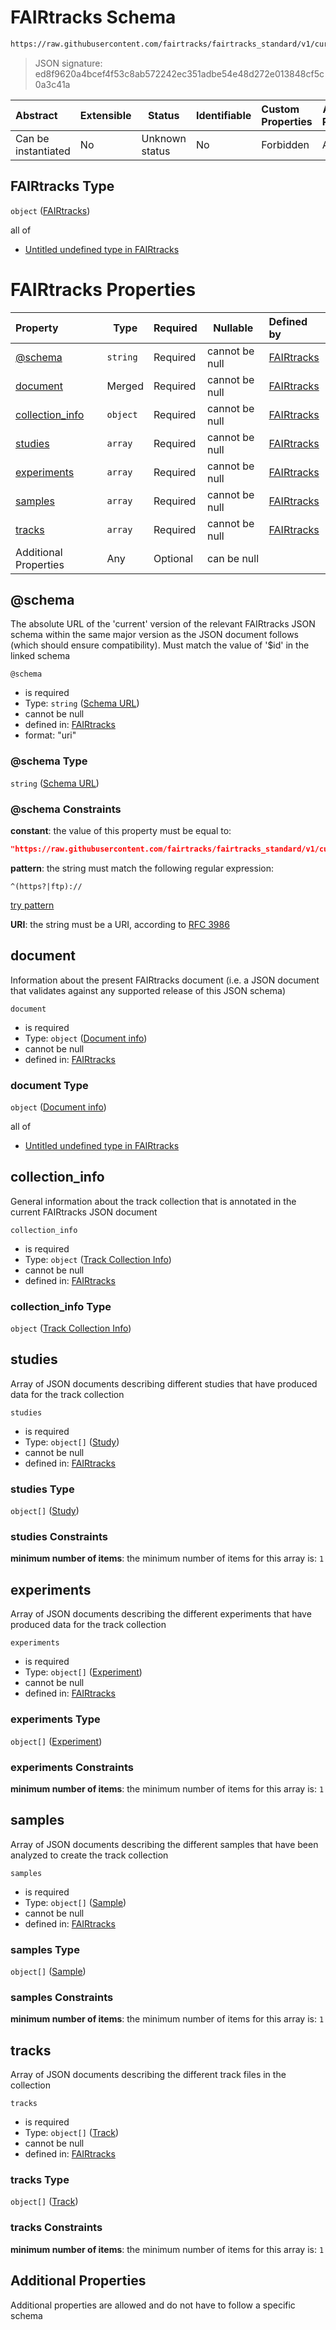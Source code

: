# FAIRtracks Schema

```txt
https://raw.githubusercontent.com/fairtracks/fairtracks_standard/v1/current/json/schema/fairtracks.schema.json
```




> JSON signature: ed8f9620a4bcef4f53c8ab572242ec351adbe54e48d272e013848cf5c0a3c41a
>

| Abstract            | Extensible | Status         | Identifiable | Custom Properties | Additional Properties | Access Restrictions | Defined In                                                                             |
| :------------------ | ---------- | -------------- | ------------ | :---------------- | --------------------- | ------------------- | -------------------------------------------------------------------------------------- |
| Can be instantiated | No         | Unknown status | No           | Forbidden         | Allowed               | none                | [fairtracks.schema.json](../json/schema/fairtracks.schema.json "open original schema") |

## FAIRtracks Type

`object` ([FAIRtracks](fairtracks.md))

all of

-   [Untitled undefined type in FAIRtracks](fairtracks-allof-0.md "check type definition")

# FAIRtracks Properties

| Property                            | Type     | Required | Nullable       | Defined by                                                                                                                                                                                                     |
| :---------------------------------- | -------- | -------- | -------------- | :------------------------------------------------------------------------------------------------------------------------------------------------------------------------------------------------------------- |
| [@schema](#@schema)                 | `string` | Required | cannot be null | [FAIRtracks](fairtracks-properties-schema-url.md "https://raw.githubusercontent.com/fairtracks/fairtracks_standard/v1/current/json/schema/fairtracks.schema.json#/properties/@schema")                    |
| [document](#document)               | Merged   | Required | cannot be null | [FAIRtracks](fairtracks-properties-document-info.md "https://raw.githubusercontent.com/fairtracks/fairtracks_standard/v1/current/json/schema/fairtracks.schema.json#/properties/document")                |
| [collection_info](#collection_info) | `object` | Required | cannot be null | [FAIRtracks](fairtracks-properties-track-collection-info.md "https://raw.githubusercontent.com/fairtracks/fairtracks_standard/v1/current/json/schema/fairtracks.schema.json#/properties/collection_info") |
| [studies](#studies)                 | `array`  | Required | cannot be null | [FAIRtracks](fairtracks-properties-studies.md "https://raw.githubusercontent.com/fairtracks/fairtracks_standard/v1/current/json/schema/fairtracks.schema.json#/properties/studies")                       |
| [experiments](#experiments)         | `array`  | Required | cannot be null | [FAIRtracks](fairtracks-properties-experiments.md "https://raw.githubusercontent.com/fairtracks/fairtracks_standard/v1/current/json/schema/fairtracks.schema.json#/properties/experiments")               |
| [samples](#samples)                 | `array`  | Required | cannot be null | [FAIRtracks](fairtracks-properties-samples.md "https://raw.githubusercontent.com/fairtracks/fairtracks_standard/v1/current/json/schema/fairtracks.schema.json#/properties/samples")                       |
| [tracks](#tracks)                   | `array`  | Required | cannot be null | [FAIRtracks](fairtracks-properties-tracks.md "https://raw.githubusercontent.com/fairtracks/fairtracks_standard/v1/current/json/schema/fairtracks.schema.json#/properties/tracks")                         |
| Additional Properties               | Any      | Optional | can be null    |                                                                                                                                                                                                                |

## @schema

The absolute URL of the 'current' version of the relevant FAIRtracks JSON schema within the same major version as the JSON document follows (which should ensure compatibility). Must match the value of '$id' in the linked schema


`@schema`

-   is required
-   Type: `string` ([Schema URL](fairtracks-properties-schema-url.md))
-   cannot be null
-   defined in: [FAIRtracks](fairtracks-properties-schema-url.md "https://raw.githubusercontent.com/fairtracks/fairtracks_standard/v1/current/json/schema/fairtracks.schema.json#/properties/@schema")
-   format: "uri"

### @schema Type

`string` ([Schema URL](fairtracks-properties-schema-url.md))

### @schema Constraints

**constant**: the value of this property must be equal to:

```json
"https://raw.githubusercontent.com/fairtracks/fairtracks_standard/v1/current/json/schema/fairtracks.schema.json"
```

**pattern**: the string must match the following regular expression: 

```regexp
^(https?|ftp)://
```

[try pattern](https://regexr.com/?expression=%5E(https%3F%7Cftp)%3A%2F%2F "try regular expression with regexr.com")

**URI**: the string must be a URI, according to [RFC 3986](https://tools.ietf.org/html/rfc4291 "check the specification")

## document

Information about the present FAIRtracks document (i.e. a JSON document that validates against any supported release of this JSON schema)


`document`

-   is required
-   Type: `object` ([Document info](fairtracks-properties-document-info.md))
-   cannot be null
-   defined in: [FAIRtracks](fairtracks-properties-document-info.md "https://raw.githubusercontent.com/fairtracks/fairtracks_standard/v1/current/json/schema/fairtracks.schema.json#/properties/document")

### document Type

`object` ([Document info](fairtracks-properties-document-info.md))

all of

-   [Untitled undefined type in FAIRtracks](fairtracks-properties-document-info-allof-0.md "check type definition")

## collection_info

General information about the track collection that is annotated in the current FAIRtracks JSON document


`collection_info`

-   is required
-   Type: `object` ([Track Collection Info](fairtracks-properties-track-collection-info.md))
-   cannot be null
-   defined in: [FAIRtracks](fairtracks-properties-track-collection-info.md "https://raw.githubusercontent.com/fairtracks/fairtracks_standard/v1/current/json/schema/fairtracks.schema.json#/properties/collection_info")

### collection_info Type

`object` ([Track Collection Info](fairtracks-properties-track-collection-info.md))

## studies

Array of JSON documents describing different studies that have produced data for the track collection


`studies`

-   is required
-   Type: `object[]` ([Study](fairtracks-properties-studies-study.md))
-   cannot be null
-   defined in: [FAIRtracks](fairtracks-properties-studies.md "https://raw.githubusercontent.com/fairtracks/fairtracks_standard/v1/current/json/schema/fairtracks.schema.json#/properties/studies")

### studies Type

`object[]` ([Study](fairtracks-properties-studies-study.md))

### studies Constraints

**minimum number of items**: the minimum number of items for this array is: `1`

## experiments

Array of JSON documents describing the different experiments that have produced data for the track collection


`experiments`

-   is required
-   Type: `object[]` ([Experiment](fairtracks-properties-experiments-experiment.md))
-   cannot be null
-   defined in: [FAIRtracks](fairtracks-properties-experiments.md "https://raw.githubusercontent.com/fairtracks/fairtracks_standard/v1/current/json/schema/fairtracks.schema.json#/properties/experiments")

### experiments Type

`object[]` ([Experiment](fairtracks-properties-experiments-experiment.md))

### experiments Constraints

**minimum number of items**: the minimum number of items for this array is: `1`

## samples

Array of JSON documents describing the different samples that have been analyzed to create the track collection


`samples`

-   is required
-   Type: `object[]` ([Sample](fairtracks-properties-samples-sample.md))
-   cannot be null
-   defined in: [FAIRtracks](fairtracks-properties-samples.md "https://raw.githubusercontent.com/fairtracks/fairtracks_standard/v1/current/json/schema/fairtracks.schema.json#/properties/samples")

### samples Type

`object[]` ([Sample](fairtracks-properties-samples-sample.md))

### samples Constraints

**minimum number of items**: the minimum number of items for this array is: `1`

## tracks

Array of JSON documents describing the different track files in the collection


`tracks`

-   is required
-   Type: `object[]` ([Track](fairtracks-properties-tracks-track.md))
-   cannot be null
-   defined in: [FAIRtracks](fairtracks-properties-tracks.md "https://raw.githubusercontent.com/fairtracks/fairtracks_standard/v1/current/json/schema/fairtracks.schema.json#/properties/tracks")

### tracks Type

`object[]` ([Track](fairtracks-properties-tracks-track.md))

### tracks Constraints

**minimum number of items**: the minimum number of items for this array is: `1`

## Additional Properties

Additional properties are allowed and do not have to follow a specific schema
